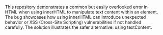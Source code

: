 This repository demonstrates a common but easily overlooked error in HTML when using innerHTML to manipulate text content within an element. The bug showcases how using innerHTML can introduce unexpected behavior or XSS (Cross-Site Scripting) vulnerabilities if not handled carefully. The solution illustrates the safer alternative: using textContent.